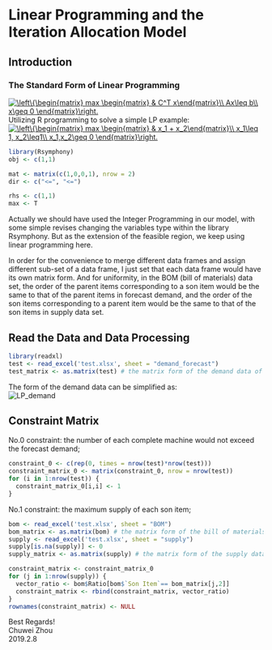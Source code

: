 # Linear Programming and the Iteration Allocation Model                
## Introduction                 
### The Standard Form of Linear Programming               
<a href="https://www.codecogs.com/eqnedit.php?latex=\left\{\begin{matrix}&space;max&space;\begin{matrix}&space;&&space;C^T&space;x\end{matrix}\\&space;Ax\leq&space;b\\&space;x\geq&space;0&space;\end{matrix}\right." target="_blank"><img src="https://latex.codecogs.com/gif.latex?\left\{\begin{matrix}&space;max&space;\begin{matrix}&space;&&space;C^T&space;x\end{matrix}\\&space;Ax\leq&space;b\\&space;x\geq&space;0&space;\end{matrix}\right." title="\left\{\begin{matrix} max \begin{matrix} & C^T x\end{matrix}\\ Ax\leq b\\ x\geq 0 \end{matrix}\right." /></a>            
Utilizing R programming to solve a simple LP example:              
<a href="https://www.codecogs.com/eqnedit.php?latex=\left\{\begin{matrix}&space;max&space;\begin{matrix}&space;&&space;x_1&space;&plus;&space;x_2\end{matrix}\\&space;x_1\leq&space;1,&space;x_2\leq1\\&space;x_1,x_2\geq&space;0&space;\end{matrix}\right." target="_blank"><img src="https://latex.codecogs.com/gif.latex?\left\{\begin{matrix}&space;max&space;\begin{matrix}&space;&&space;x_1&space;&plus;&space;x_2\end{matrix}\\&space;x_1\leq&space;1,&space;x_2\leq1\\&space;x_1,x_2\geq&space;0&space;\end{matrix}\right." title="\left\{\begin{matrix} max \begin{matrix} & x_1 + x_2\end{matrix}\\ x_1\leq 1, x_2\leq1\\ x_1,x_2\geq 0 \end{matrix}\right." /></a>                
```r
library(Rsymphony)
obj <- c(1,1)

mat <- matrix(c(1,0,0,1), nrow = 2) 
dir <- c("<=", "<=")

rhs <- c(1,1)
max <- T
```
Actually we should have used the Integer Programming in our model, with some simple revises changing the variables type within the library Rsymphony. But as the extension of the feasible region, we keep using linear programming here.               
                      
                      
In order for the convenience to merge different data frames and assign different sub-set of a data frame, I just set that each data frame would have its own matrix form. And for uniformity, in the BOM (bill of materials) data set, the order of the parent items corresponding to a son item would be the same to that of the parent items in forecast demand, and the order of the son items corresponding to a parent item would be the same to that of the son items in supply data set.           
               
## Read the Data and Data Processing               
```r
library(readxl)
test <- read_excel('test.xlsx', sheet = "demand_forecast")
test_matrix <- as.matrix(test) # the matrix form of the demand data of the parent items
```                
The form of the demand data can be simplified as:                     
![LP_demand](https://github.com/zhouchw5/Course_study_uk.github.io/blob/master/LP_demand.png)              
                
                
## Constraint Matrix          

No.0 constraint: the number of each complete machine would not exceed the forecast demand;      
```r
constraint_0 <- c(rep(0, times = nrow(test)*nrow(test)))
constraint_matrix_0 <- matrix(constraint_0, nrow = nrow(test))
for (i in 1:nrow(test)) {
  constraint_matrix_0[i,i] <- 1
}
```
No.1 constraint: the maximum supply of each son item;
```r
bom <- read_excel('test.xlsx', sheet = "BOM")
bom_matrix <- as.matrix(bom) # the matrix form of the bill of materials
supply <- read_excel('test.xlsx', sheet = "supply")
supply[is.na(supply)] <- 0
supply_matrix <- as.matrix(supply) # the matrix form of the supply data set

constraint_matrix <- constraint_matrix_0
for (j in 1:nrow(supply)) {
  vector_ratio <- bom$Ratio[bom$`Son Item`== bom_matrix[j,2]]
  constraint_matrix <- rbind(constraint_matrix, vector_ratio)
}
rownames(constraint_matrix) <- NULL
```
                     
Best Regards!                              
Chuwei Zhou                
2019.2.8                  
